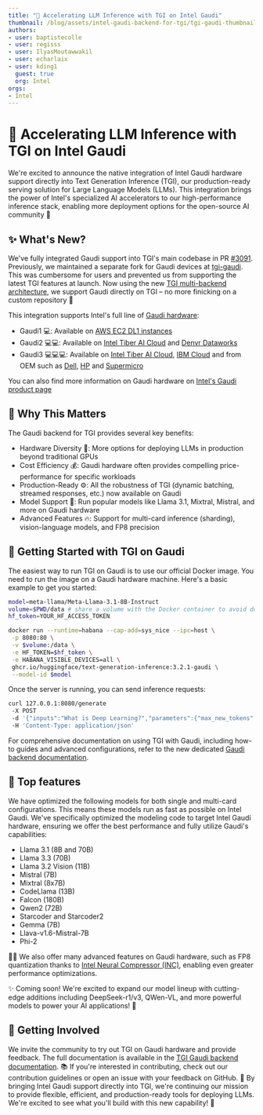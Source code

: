 ```yaml
---
title: "🚀 Accelerating LLM Inference with TGI on Intel Gaudi"
thumbnail: /blog/assets/intel-gaudi-backend-for-tgi/tgi-gaudi-thumbnail.png
authors:
- user: baptistecolle
- user: regisss
- user: IlyasMoutawwakil
- user: echarlaix
- user: kding1
  guest: true
  org: Intel
orgs:
- Intel
---
```

# 🚀 Accelerating LLM Inference with TGI on Intel Gaudi

We're excited to announce the native integration of Intel Gaudi hardware support directly into Text Generation Inference (TGI), our production-ready serving solution for Large Language Models (LLMs). This integration brings the power of Intel's specialized AI accelerators to our high-performance inference stack, enabling more deployment options for the open-source AI community 🎉

## ✨ What's New? 

We've fully integrated Gaudi support into TGI's main codebase in PR [#3091](https://github.com/huggingface/text-generation-inference/pull/3091). Previously, we maintained a separate fork for Gaudi devices at [tgi-gaudi](https://github.com/huggingface/tgi-gaudi). This was cumbersome for users and prevented us from supporting the latest TGI features at launch. Now using the new [TGI multi-backend architecture](https://huggingface.co/blog/tgi-multi-backend), we support Gaudi directly on TGI – no more finicking on a custom repository 🙌

This integration supports Intel's full line of [Gaudi hardware](https://www.intel.com/content/www/us/en/developer/platform/gaudi/develop/overview.html):
- Gaudi1 💻: Available on [AWS EC2 DL1 instances](https://aws.amazon.com/ec2/instance-types/dl1/)
- Gaudi2 💻💻: Available on [Intel Tiber AI Cloud](https://ai.cloud.intel.com/) and [Denvr Dataworks](https://www.denvrdata.com/guadi2)
- Gaudi3 💻💻💻: Available on [Intel Tiber AI Cloud](https://ai.cloud.intel.com/), [IBM Cloud](https://www.ibm.com/cloud) and from OEM such as [Dell](https://www.dell.com/en-us/lp/intel-gaudi), [HP](https://www.hpe.com/us/en/compute/proliant-xd680.html) and [Supermicro](https://www.supermicro.com/en/accelerators/intel)

You can also find more information on Gaudi hardware on [Intel's Gaudi product page](https://www.intel.com/content/www/us/en/developer/platform/gaudi/develop/overview.html)

## 🌟 Why This Matters 

The Gaudi backend for TGI provides several key benefits:
- Hardware Diversity 🔄: More options for deploying LLMs in production beyond traditional GPUs
- Cost Efficiency 💰: Gaudi hardware often provides compelling price-performance for specific workloads
- Production-Ready ⚙️: All the robustness of TGI (dynamic batching, streamed responses, etc.) now available on Gaudi
- Model Support 🤖: Run popular models like Llama 3.1, Mixtral, Mistral, and more on Gaudi hardware
- Advanced Features 🔥: Support for multi-card inference (sharding), vision-language models, and FP8 precision

## 🚦 Getting Started with TGI on Gaudi 

The easiest way to run TGI on Gaudi is to use our official Docker image. You need to run the image on a Gaudi hardware machine. Here's a basic example to get you started: 

```bash
model=meta-llama/Meta-Llama-3.1-8B-Instruct 
volume=$PWD/data # share a volume with the Docker container to avoid downloading weights every run 
hf_token=YOUR_HF_ACCESS_TOKEN

docker run --runtime=habana --cap-add=sys_nice --ipc=host \
 -p 8080:80 \
 -v $volume:/data \
 -e HF_TOKEN=$hf_token \
 -e HABANA_VISIBLE_DEVICES=all \
 ghcr.io/huggingface/text-generation-inference:3.2.1-gaudi \
 --model-id $model 
```

Once the server is running, you can send inference requests: 

```bash
curl 127.0.0.1:8080/generate
 -X POST
 -d '{"inputs":"What is Deep Learning?","parameters":{"max_new_tokens":32}}'
 -H 'Content-Type: application/json'
```

For comprehensive documentation on using TGI with Gaudi, including how-to guides and advanced configurations, refer to the new dedicated [Gaudi backend documentation](https://huggingface.co/docs/text-generation-inference/backends/gaudi).

## 🎉 Top features

We have optimized the following models for both single and multi-card configurations. This means these models run as fast as possible on Intel Gaudi. We've specifically optimized the modeling code to target Intel Gaudi hardware, ensuring we offer the best performance and fully utilize Gaudi's capabilities:

- Llama 3.1 (8B and 70B)
- Llama 3.3 (70B)
- Llama 3.2 Vision (11B)
- Mistral (7B)
- Mixtral (8x7B)
- CodeLlama (13B)
- Falcon (180B)
- Qwen2 (72B) 
- Starcoder and Starcoder2 
- Gemma (7B) 
- Llava-v1.6-Mistral-7B 
- Phi-2

🏃‍♂️ We also offer many advanced features on Gaudi hardware, such as FP8 quantization thanks to [Intel Neural Compressor (INC)](https://docs.habana.ai/en/latest/PyTorch/Inference_on_PyTorch/Quantization/Inference_Using_FP8.html), enabling even greater performance optimizations.

✨ Coming soon! We're excited to expand our model lineup with cutting-edge additions including DeepSeek-r1/v3, QWen-VL, and more powerful models to power your AI applications! 🚀

## 💪 Getting Involved 

We invite the community to try out TGI on Gaudi hardware and provide feedback. The full documentation is available in the [TGI Gaudi backend documentation](https://huggingface.co/docs/text-generation-inference/backends/gaudi). 📚 If you're interested in contributing, check out our contribution guidelines or open an issue with your feedback on GitHub. 🤝 By bringing Intel Gaudi support directly into TGI, we're continuing our mission to provide flexible, efficient, and production-ready tools for deploying LLMs. We're excited to see what you'll build with this new capability! 🎉
